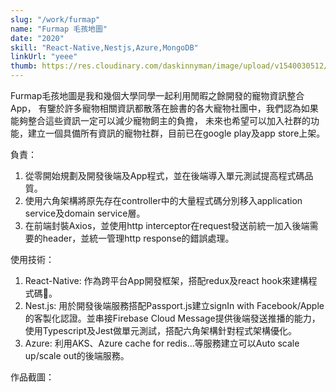 ```yaml
---
slug: "/work/furmap"
name: "Furmap 毛孩地圖"
date: "2020"
skill: "React-Native,Nestjs,Azure,MongoDB"
linkUrl: "yeee"
thumb: https://res.cloudinary.com/daskinnyman/image/upload/v1540030512/eslite.png
---
```


Furmap毛孩地圖是我和幾個大學同學一起利用閒暇之餘開發的寵物資訊整合App，
有鑒於許多寵物相關資訊都散落在臉書的各大寵物社團中，我們認為如果能夠整合這些資訊一定可以減少寵物飼主的負擔，
未來也希望可以加入社群的功能，建立一個具備所有資訊的寵物社群，目前已在google play及app store上架。

負責：
1. 從零開始規劃及開發後端及App程式，並在後端導入單元測試提高程式碼品質。
2. 使用六角架構將原先存在controller中的大量程式碼分別移入application service及domain service層。
3. 在前端封裝Axios，並使用http interceptor在request發送前統一加入後端需要的header，並統一管理http response的錯誤處理。

使用技術：
1. React-Native: 作為跨平台App開發框架，搭配redux及react hook來建構程式碼。
2. Nest.js: 用於開發後端服務搭配Passport.js建立signIn with Facebook/Apple的客製化認證。並串接Firebase Cloud Message提供後端發送推播的能力，使用Typescript及Jest做單元測試，搭配六角架構針對程式架構優化。
3. Azure: 利用AKS、Azure cache for redis...等服務建立可以Auto scale up/scale out的後端服務。

作品截圖：